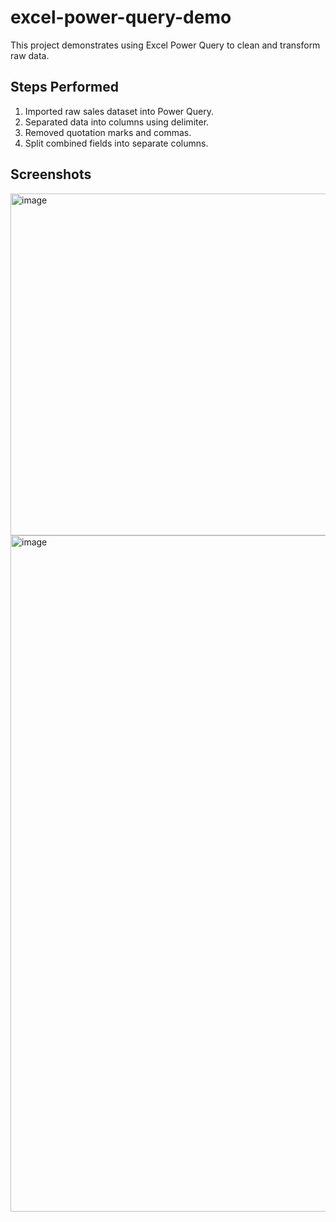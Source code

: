 # excel-power-query-demo
This project demonstrates using Excel Power Query to clean and transform raw data.

## Steps Performed
1. Imported raw sales dataset into Power Query.
2. Separated data into columns using delimiter.
3. Removed quotation marks and commas.
4. Split combined fields into separate columns.

## Screenshots
<img width="1147" height="547" alt="image" src="https://github.com/user-attachments/assets/2f0e78f9-4c56-455c-b7b4-b993aff5ac90" />

<img width="873" height="1082" alt="image" src="https://github.com/user-attachments/assets/d2a306b6-d743-48b3-8a98-4994f7b3f17f" />
